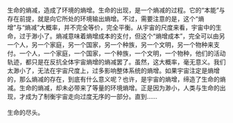 生命的熵减，造成了环境的熵增。生命的出现，是一个熵减的过程。它的“本能”与存在前提，就是向它所处的环境输出熵增。不过，需要注意的是，这个“熵增”与“熵减”大概率，并不完全等价，完全平衡。从宇宙的尺度来看，宇宙中的生命，过于渺小了。熵减意味着熵增成本的支付，但这个“熵增成本”，完全可以由另一个人，另一个家庭，另一个国家，另一个种族，另一个文明，另一个物种来支付。一个人，一个家庭，一个国家，一个种族，一个文明，一个物种，他们的活动轨迹，都只是在反抗全体宇宙熵增的熵减罢了。虽然，这大概率，毫无意义。我们太渺小了，无法在宇宙尺度上，过多影响整体系统的熵增。如果宇宙注定是熵增的，那么熵减的存在，到底有什么意义呢？也许，是宇宙的熵增，缔造了生命的熵减。生命的熵减，却未必带来了等量的环境熵增。正是因为渺小，人类与生命的出现，才成为了制衡宇宙走向过度无序的一部分。直到……<br><br>
生命的尽头。